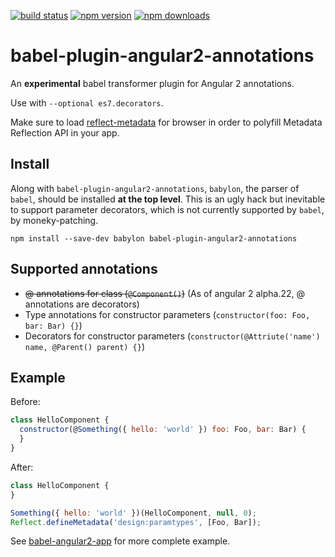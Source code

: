 [![build status](https://img.shields.io/travis/shuhei/babel-plugin-angular2-annotations.svg)](https://travis-ci.org/shuhei/babel-plugin-angular2-annotations)
[![npm version](https://img.shields.io/npm/v/babel-plugin-angular2-annotations.svg)](https://www.npmjs.org/package/babel-plugin-angular2-annotations)
[![npm downloads](https://img.shields.io/npm/dm/babel-plugin-angular2-annotations.svg)](https://www.npmjs.org/package/babel-plugin-angular2-annotations)

# babel-plugin-angular2-annotations

An **experimental** babel transformer plugin for Angular 2 annotations.

Use with `--optional es7.decorators`.

Make sure to load [reflect-metadata](https://github.com/rbuckton/ReflectDecorators) for browser in order to polyfill Metadata Reflection API in your app.

## Install

Along with `babel-plugin-angular2-annotations`, `babylon`, the parser of `babel`, should be installed **at the top level**. This is an ugly hack but inevitable to support parameter decorators, which is not currently supported by `babel`, by moneky-patching.

```
npm install --save-dev babylon babel-plugin-angular2-annotations
```

## Supported annotations

- ~~@ annotations for class (`@Component()`)~~  (As of angular 2 alpha.22, @ annotations are decorators)
- Type annotations for constructor parameters (`constructor(foo: Foo, bar: Bar) {}`)
- Decorators for constructor parameters (`constructor(@Attriute('name') name, @Parent() parent) {}`)

## Example

Before:

```js
class HelloComponent {
  constructor(@Something({ hello: 'world' }) foo: Foo, bar: Bar) {
  }
}
```

After:

```js
class HelloComponent {
}

Something({ hello: 'world' })(HelloComponent, null, 0);
Reflect.defineMetadata('design:paramtypes', [Foo, Bar]);
```

See [babel-angular2-app](https://github.com/shuhei/babel-angular2-app) for more complete example.
